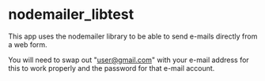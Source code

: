 # nodemailer_libtest
This app uses the nodemailer library to be able to send e-mails directly from a web form.

You will need to swap out "user@gmail.com" with your e-mail address for this to work properly and the password for that e-mail account.
